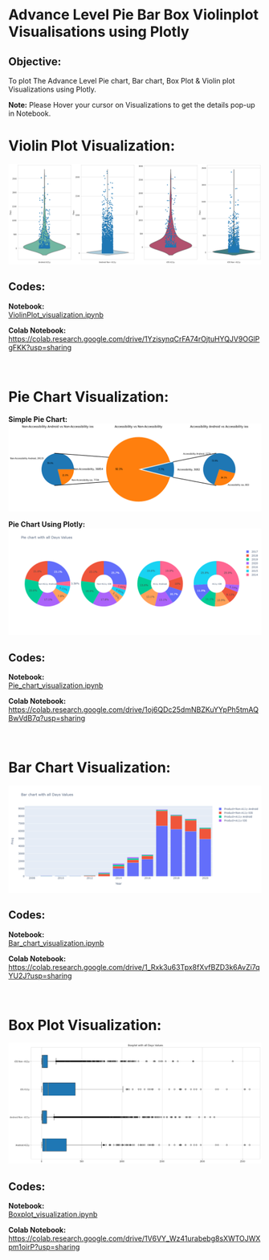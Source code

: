 # Advance Level Pie Bar Box Violinplot Visualisations using Plotly
## Objective:
To plot The Advance Level Pie chart, Bar chart, Box Plot &amp; Violin plot Visualizations using Plotly.

**Note:** Please Hover your cursor on Visualizations to get the details pop-up in Notebook.

# Violin Plot Visualization:
![picture alt](https://github.com/Ashish-Gore/Advance-Level-Pie-Bar-Box-Violinplot-Visualisations-Plotly/blob/main/ViolinPlot.png)

## Codes:
**Notebook:** <br>
[ViolinPlot_visualization.ipynb](https://github.com/Ashish-Gore/Advance-Level-Pie-Bar-Box-Violinplot-Visualisations-Plotly/blob/main/ViolinPlot_visualization.ipynb)<br>

**Colab Notebook:** https://colab.research.google.com/drive/1YzisynqCrFA74rOjtuHYQJV9OGlPgFKK?usp=sharing <br><br><br>



# Pie Chart Visualization:
**Simple Pie Chart:**
![picture alt](https://github.com/Ashish-Gore/Advance-Level-Pie-Bar-Box-Violinplot-Visualisations-Plotly/blob/main/PieChart1.png)

**Pie Chart Using Plotly:**
![picture alt](https://github.com/Ashish-Gore/Advance-Level-Pie-Bar-Box-Violinplot-Visualisations-Plotly/blob/main/PieChart2.png)

## Codes:
**Notebook:** <br>
[Pie_chart_visualization.ipynb](https://github.com/Ashish-Gore/Advance-Level-Pie-Bar-Box-Violinplot-Visualisations-Plotly/blob/main/Pie_chart_visualization.ipynb)<br>

**Colab Notebook:** https://colab.research.google.com/drive/1oj6QDc25dmNBZKuYYpPh5tmAQBwVdB7q?usp=sharing <br><br><br>



# Bar Chart Visualization:
![picture alt](https://github.com/Ashish-Gore/Advance-Level-Pie-Bar-Box-Violinplot-Visualisations-Plotly/blob/main/BarChart.png)

## Codes:
**Notebook:** <br>
[Bar_chart_visualization.ipynb](https://github.com/Ashish-Gore/Advance-Level-Pie-Bar-Box-Violinplot-Visualisations-Plotly/blob/main/Bar_chart_visualization.ipynb)<br>

**Colab Notebook:** https://colab.research.google.com/drive/1_Rxk3u63Tpx8fXvfBZD3k6AvZi7qYU2J?usp=sharing <br><br><br>



# Box Plot Visualization:
![picture alt](https://github.com/Ashish-Gore/Advance-Level-Pie-Bar-Box-Violinplot-Visualisations-Plotly/blob/main/BoxPlot.png)

## Codes:
**Notebook:** <br>
[Boxplot_visualization.ipynb](https://github.com/Ashish-Gore/Advance-Level-Pie-Bar-Box-Violinplot-Visualisations-Plotly/blob/main/Boxplot_visualization.ipynb)<br>

**Colab Notebook:** https://colab.research.google.com/drive/1V6VY_Wz41urabebg8sXWTOJWXpm1oirP?usp=sharing <br><br><br>




